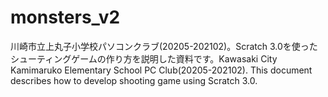 # monsters_v2
川崎市立上丸子小学校パソコンクラブ(20205-202102)。Scratch 3.0を使ったシューティングゲームの作り方を説明した資料です。Kawasaki City Kamimaruko Elementary School PC Club(20205-202102). This document describes how to develop shooting game using Scratch 3.0.
